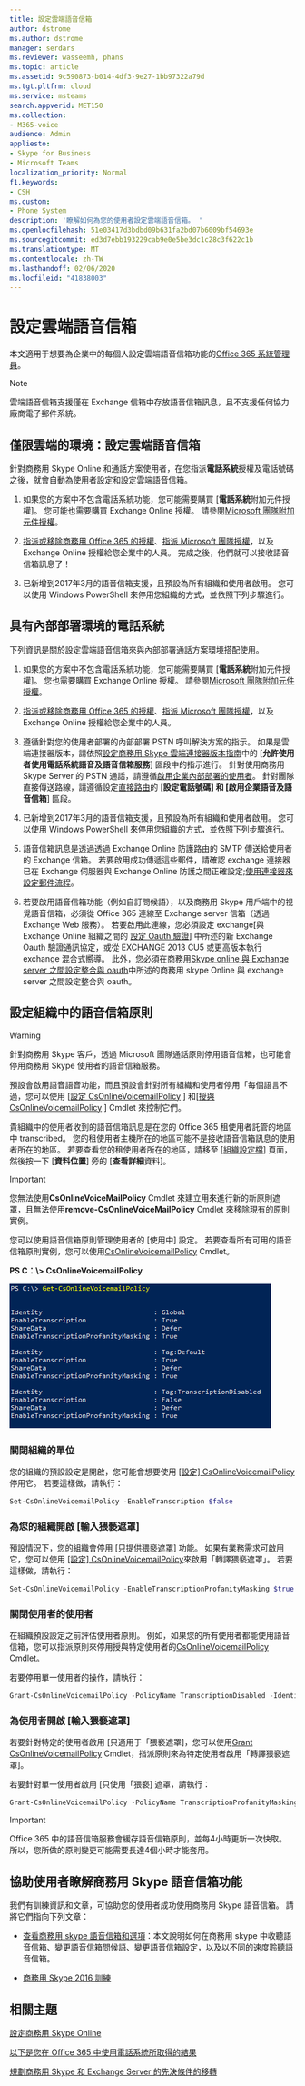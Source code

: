 ```yaml
---
title: 設定雲端語音信箱
author: dstrome
ms.author: dstrome
manager: serdars
ms.reviewer: wasseemh, phans
ms.topic: article
ms.assetid: 9c590873-b014-4df3-9e27-1bb97322a79d
ms.tgt.pltfrm: cloud
ms.service: msteams
search.appverid: MET150
ms.collection:
- M365-voice
audience: Admin
appliesto:
- Skype for Business
- Microsoft Teams
localization_priority: Normal
f1.keywords:
- CSH
ms.custom:
- Phone System
description: '瞭解如何為您的使用者設定雲端語音信箱。 '
ms.openlocfilehash: 51e03417d3bdbd09b631fa2bd07b6009bf54693e
ms.sourcegitcommit: ed3d7ebb193229cab9e0e5be3dc1c28c3f622c1b
ms.translationtype: MT
ms.contentlocale: zh-TW
ms.lasthandoff: 02/06/2020
ms.locfileid: "41838003"
---
```

# <a name="set-up-cloud-voicemail"></a>設定雲端語音信箱

本文適用于想要為企業中的每個人設定雲端語音信箱功能的[Office 365 系統管理員](https://support.office.com/article/da585eea-f576-4f55-a1e0-87090b6aaa9d)。

> [!NOTE]
> 雲端語音信箱支援僅在 Exchange 信箱中存放語音信箱訊息，且不支援任何協力廠商電子郵件系統。 

## <a name="cloud-only-environments-set-up-cloud-voicemail"></a>僅限雲端的環境：設定雲端語音信箱

針對商務用 Skype Online 和通話方案使用者，在您指派**電話系統**授權及電話號碼之後，就會自動為使用者設定和設定雲端語音信箱。
  
1. 如果您的方案中不包含電話系統功能，您可能需要購買 [**電話系統**附加元件授權]。 您可能也需要購買 Exchange Online 授權。 請參閱[Microsoft 團隊附加元件授權](teams-add-on-licensing/microsoft-teams-add-on-licensing.md)。
    
2. [指派或移除商務用 Office 365 的授權](https://support.office.com/article/997596b5-4173-4627-b915-36abac6786dc)、[指派 Microsoft 團隊授權](assign-teams-licenses.md)，以及 Exchange Online 授權給您企業中的人員。 完成之後，他們就可以接收語音信箱訊息了！
    
3. 已新增到2017年3月的語音信箱支援，且預設為所有組織和使用者啟用。 您可以使用 Windows PowerShell 來停用您組織的方式，並依照下列步驟進行。

## <a name="phone-system-with-on-premises-environments"></a>具有內部部署環境的電話系統

下列資訊是關於設定雲端語音信箱來與內部部署通話方案環境搭配使用。
  
1. 如果您的方案中不包含電話系統功能，您可能需要購買 [**電話系統**附加元件授權]。 您也需要購買 Exchange Online 授權。 請參閱[Microsoft 團隊附加元件授權](teams-add-on-licensing/microsoft-teams-add-on-licensing.md)。
    
2. [指派或移除商務用 Office 365 的授權](https://support.office.com/article/997596b5-4173-4627-b915-36abac6786dc)、[指派 Microsoft 團隊授權](assign-teams-licenses.md)，以及 Exchange Online 授權給您企業中的人員。
    
3. 遵循針對您的使用者部署的內部部署 PSTN 呼叫解決方案的指示。 如果是雲端連接器版本，請依照[設定商務用 Skype 雲端連接器版本指南](https://technet.microsoft.com/library/mt605228.aspx)中的 [**允許使用者使用電話系統語音及語音信箱服務**] 區段中的指示進行。 針對使用商務用 Skype Server 的 PSTN 通話，請遵循[啟用企業內部部署的使用者](https://docs.microsoft.com/skypeforbusiness/skype-for-business-hybrid-solutions/plan-your-phone-system-cloud-pbx-solution/enable-the-users-for-enterprise-voice-on-premises)。 針對團隊直接傳送路線，請遵循設定[直接路由](https://docs.microsoft.com/microsoftteams/direct-routing-configure#configure-the-phone-number-and-enable-enterprise-voice-and-voicemail)的 [**設定電話號碼] 和 [啟用企業語音及語音信箱**] 區段。

4. 已新增到2017年3月的語音信箱支援，且預設為所有組織和使用者啟用。 您可以使用 Windows PowerShell 來停用您組織的方式，並依照下列步驟進行。

5. 語音信箱訊息是透過透過 Exchange Online 防護路由的 SMTP 傳送給使用者的 Exchange 信箱。 若要啟用成功傳遞這些郵件，請確認 exchange 連接器已在 Exchange 伺服器與 Exchange Online 防護之間正確設定;[使用連接器來設定郵件流程](https://docs.microsoft.com/exchange/mail-flow-best-practices/use-connectors-to-configure-mail-flow/use-connectors-to-configure-mail-flow)。 

6. 若要啟用語音信箱功能（例如自訂問候語），以及商務用 Skype 用戶端中的視覺語音信箱，必須從 Office 365 連線至 Exchange server 信箱（透過 Exchange Web 服務）。 若要啟用此連線，您必須設定 exchange[與 Exchange Online 組織之間的 [設定 Oauth 驗證](https://technet.microsoft.com/library/dn594521(v=exchg.150).aspx)] 中所述的新 Exchange Oauth 驗證通訊協定，或從 EXCHANGE 2013 CU5 或更高版本執行 exchange 混合式嚮導。 此外，您必須在商務用[Skype online 與 Exchange server 之間設定整合與 oauth](https://docs.microsoft.com/skypeforbusiness/deploy/integrate-with-exchange-server/oauth-with-online-and-on-premises)中所述的商務用 skype Online 與 exchange server 之間設定整合與 oauth。 

## <a name="setting-voicemail-policies-in-your-organization"></a>設定組織中的語音信箱原則

> [!WARNING]
> 針對商務用 Skype 客戶，透過 Microsoft 團隊通話原則停用語音信箱，也可能會停用商務用 Skype 使用者的語音信箱服務。

預設會啟用語音語音功能，而且預設會針對所有組織和使用者停用「每個語言不過，您可以使用 [[設定 CsOnlineVoicemailPolicy](https://technet.microsoft.com/library/mt798310.aspx) ] 和[[授與 CsOnlineVoicemailPolicy](https://technet.microsoft.com/library/mt798311.aspx) ] Cmdlet 來控制它們。

貴組織中的使用者收到的語音信箱訊息是在您的 Office 365 租使用者託管的地區中 transcribed。 您的租使用者主機所在的地區可能不是接收語音信箱訊息的使用者所在的地區。 若要查看您的租使用者所在的地區，請移至 [[組織設定檔](https://go.microsoft.com/fwlink/p/?linkid=2067339)] 頁面，然後按一下 [**資料位置**] 旁的 [**查看詳細**資料]。

> [!IMPORTANT]
> 您無法使用**CsOnlineVoiceMailPolicy** Cmdlet 來建立用來進行新的新原則遮罩，且無法使用**remove-CsOnlineVoiceMailPolicy** Cmdlet 來移除現有的原則實例。

您可以使用語音信箱原則管理使用者的 [使用中] 設定。 若要查看所有可用的語音信箱原則實例，您可以使用[CsOnlineVoicemailPolicy](https://technet.microsoft.com/library/mt798311.aspx) Cmdlet。

 **PS C：\\> CsOnlineVoicemailPolicy**
  
![[取得 CsOnlineVoiceMailPolicy 結果] 視窗。](media/6cea8310-2d71-4b95-8d36-688472845727.png)
  
### <a name="turning-off-transcription-for-your-organization"></a>關閉組織的單位

您的組織的預設設定是開啟，您可能會想要使用 [[設定] CsOnlineVoicemailPolicy](https://technet.microsoft.com/library/mt798310.aspx)停用它。 若要這樣做，請執行：

```PowerShell
Set-CsOnlineVoicemailPolicy -EnableTranscription $false
```

### <a name="turning-on-transcription-profanity-masking-for-your-organization"></a>為您的組織開啟 [輸入猥褻遮罩]

預設情況下，您的組織會停用 [只提供猥褻遮罩] 功能。 如果有業務需求可啟用它，您可以使用 [[設定] CsOnlineVoicemailPolicy](https://technet.microsoft.com/library/mt798310.aspx)來啟用「轉譯猥褻遮罩」。 若要這樣做，請執行：

```PowerShell
Set-CsOnlineVoicemailPolicy -EnableTranscriptionProfanityMasking $true
```

### <a name="turning-off-transcription-for-a-user"></a>關閉使用者的使用者

在組織預設設定之前評估使用者原則。 例如，如果您的所有使用者都能使用語音信箱，您可以指派原則來停用授與特定使用者的[CsOnlineVoicemailPolicy](https://technet.microsoft.com/library/mt798309.aspx) Cmdlet。

若要停用單一使用者的操作，請執行：

```PowerShell
Grant-CsOnlineVoicemailPolicy -PolicyName TranscriptionDisabled -Identity sip:amosmar@contoso.com
```

### <a name="turning-on-transcription-profanity-masking-for-a-user"></a>為使用者開啟 [輸入猥褻遮罩]

若要針對特定的使用者啟用 [只適用于「猥褻遮罩]，您可以使用[Grant CsOnlineVoicemailPolicy](https://technet.microsoft.com/library/mt798309.aspx) Cmdlet，指派原則來為特定使用者啟用「轉譯猥褻遮罩]。

若要針對單一使用者啟用 [只使用「猥褻] 遮罩，請執行：

```PowerShell
Grant-CsOnlineVoicemailPolicy -PolicyName TranscriptionProfanityMaskingEnabled -Identity sip:amosmar@contoso.com
```

> [!IMPORTANT]
> Office 365 中的語音信箱服務會緩存語音信箱原則，並每4小時更新一次快取。 所以，您所做的原則變更可能需要長達4個小時才能套用。

## <a name="help-your-users-learn-skype-for-business-voicemail-features"></a>協助使用者瞭解商務用 Skype 語音信箱功能

我們有訓練資訊和文章，可協助您的使用者成功使用商務用 Skype 語音信箱。 請將它們指向下列文章：

- [查看商務用 skype 語音信箱和選項](https://support.office.com/article/2deea7f8-831f-4e85-a0d4-b34da55945a8)：本文說明如何在商務用 skype 中收聽語音信箱、變更語音信箱問候語、變更語音信箱設定，以及以不同的速度聆聽語音信箱。

- [商務用 Skype 2016 訓練](https://support.office.com/article/eb2081bc-fd0a-4eda-94da-5a39f369ee74)

## <a name="related-topics"></a>相關主題
[設定商務用 Skype Online](/skypeforbusiness/set-up-skype-for-business-online/set-up-skype-for-business-online)

[以下是您在 Office 365 中使用電話系統所取得的結果](here-s-what-you-get-with-phone-system.md)

[規劃商務用 Skype 和 Exchange Server 的先決條件的移轉](https://docs.microsoft.com/SkypeForBusiness/hybrid/plan-um-migration)



